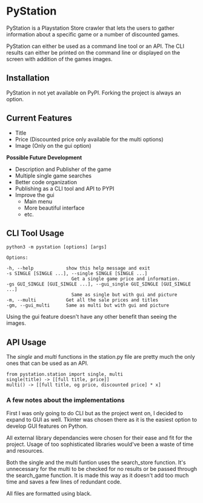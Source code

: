 # **PyStation**

PyStation is a Playstation Store crawler that lets the users to gather information about a specific game or a number of discounted games.  

PyStation can either be used as a command line tool or an API.
The CLI results can either be printed on the command line or displayed on the screen with addition of the games images.

## **Installation**

PyStation in not yet available on PyPI.
Forking the project is always an option.

## **Current Features**
- Title
- Price (Discounted price only available for the multi options)
- Image (Only on the gui option)

**Possible Future Development**  
- Description and Publisher of the game
- Multiple single game searches
- Better code organization
- Publishing as a CLI tool and API to PYPI
- Improve the gui
    - Main menu
    - More beautiful interface
    - etc. 

## **CLI Tool Usage**

    python3 -m pystation [options] [args]

    Options:

    -h, --help            show this help message and exit
    -s SINGLE [SINGLE ...], --single SINGLE [SINGLE ...]
                            Get a single game price and information.
    -gs GUI_SINGLE [GUI_SINGLE ...], --gui_single GUI_SINGLE [GUI_SINGLE ...]
                            Same as single but with gui and picture
    -m, --multi           Get all the sale prices and titles
    -gm, --gui_multi      Same as multi but with gui and picture

Using the gui feature doesn't have any other benefit than seeing the images.

## **API Usage**

The *single* and *multi* functions in the station.py file are pretty much the only ones that can be used as an API.

    from pystation.station import single, multi
    single(title) -> [[full title, price]]
    multi() -> [[full title, og price, discounted price] * x]


### **A few notes about the implementations**

First I was only going to do CLI but as the project went on, I decided to expand to GUI as well. Tkinter was chosen there as it is the easiest option to develop GUI features on Python.  

All external library dependancies were chosen for their ease and fit for the project. Usage of too sophisticated libraries would've been a waste of time and resources.

Both the single and the multi funtion uses the search_store function.
It's unnecessary for the multi to be checked for no results or be passed through the search_game function.
It is made this way as it doesn't add too much time and saves a few lines of redundant code.

All files are formatted using black.